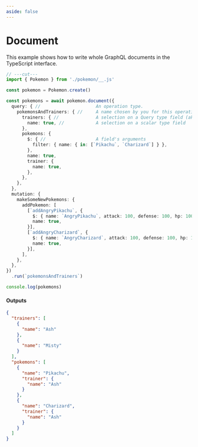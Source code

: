 ```yaml
---
aside: false
---
```


# Document

This example shows how to write whole GraphQL documents in the TypeScript interface.

<!-- dprint-ignore-start -->
```ts twoslash
// ---cut---
import { Pokemon } from './pokemon/__.js'

const pokemon = Pokemon.create()

const pokemons = await pokemon.document({
  query: { //                     An operation type.
    pokemonsAndTrainers: { //     A name chosen by you for this operation.
      trainers: { //              A selection on a Query type field (aka. root field, entrypoint).
        name: true, //            A selection on a scalar type field
      },
      pokemons: {
        $: { //                   A field's arguments
          filter: { name: { in: [`Pikachu`, `Charizard`] } },
        },
        name: true,
        trainer: {
          name: true,
        },
      },
    },
  },
  mutation: {
    makeSomeNewPokemons: {
      addPokemon: [
        [`addAngryPikachu`, {
          $: { name: `AngryPikachu`, attack: 100, defense: 100, hp: 100 },
          name: true,
        }],
        [`addAngryCharizard`, {
          $: { name: `AngryCharizard`, attack: 100, defense: 100, hp: 100 },
          name: true,
        }],
      ],
    },
  },
})
  .run(`pokemonsAndTrainers`)

console.log(pokemons)
```
<!-- dprint-ignore-end -->

#### Outputs

<!-- dprint-ignore-start -->
```json
{
  "trainers": [
    {
      "name": "Ash"
    },
    {
      "name": "Misty"
    }
  ],
  "pokemons": [
    {
      "name": "Pikachu",
      "trainer": {
        "name": "Ash"
      }
    },
    {
      "name": "Charizard",
      "trainer": {
        "name": "Ash"
      }
    }
  ]
}
```
<!-- dprint-ignore-end -->
